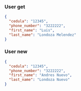 
### User get

```json
{
  "cedula": "12345",
  "phone_number": "3222222",
  "first_name": "Luis",
  "last_name": "Londoza Melendez"
}
```


### User new

```json
{
  "cedula": "12345",
  "phone_number": "3222222",
  "first_name": "Andres Nuevo",
  "last_name": "Londoza Nuevo"
}
```